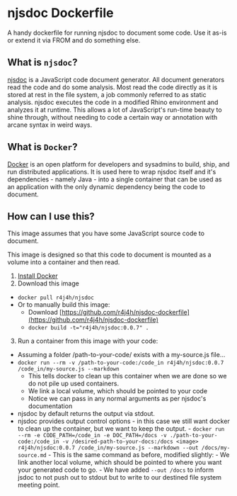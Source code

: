 njsdoc Dockerfile
================

A handy dockerfile for running njsdoc to document some code. Use it as-is or extend it via FROM and do something else.


What is `njsdoc`?
-------------

[njsdoc](https://bitbucket.org/nexj/njsdoc) is a JavaScript code document generator. All document generators read the code and do some analysis. Most read
the code directly as it is stored at rest in the file system, a job commonly referred to as static analysis. njsdoc
executes the code in a modified Rhino environment and analyzes it at runtime. This allows a lot of JavaScript's
run-time beauty to shine through, without needing to code a certain way or annotation with arcane syntax in weird ways.


What is `Docker`?
-------------

[Docker](https://www.docker.com/) is an open platform for developers and sysadmins to build, ship, and run distributed applications.
It is used here to wrap njsdoc itself and it's dependencies - namely Java - into a single container that can be used as
an application with the only dynamic dependency being the code to document.

How can I use this?
-------------

This image assumes that you have some JavaScript source code to document.

This image is designed so that this code to document is mounted as a volume into a container and then read.

1. [Install Docker](https://docs.docker.com/installation/#installation)
2. Download this image
  - `docker pull r4j4h/njsdoc`
  - Or to manually build this image:
      - Download [https://github.com/r4j4h/njsdoc-dockerfile](https://github.com/r4j4h/njsdoc-dockerfile)
      - `docker build -t="r4j4h/njsdoc:0.0.7" .`
3. Run a container from this image with your code:
  - Assuming a folder /path-to-your-code/ exists with a my-source.js file...
  - `docker run --rm -v /path-to-your-code:/code_in r4j4h/njsdoc:0.0.7 /code_in/my-source.js --markdown`
      - This tells docker to clean up this container when we are done so we do not pile up used containers.
      - We link a local volume, which should be pointed to your code
      - Notice we can pass in any normal arguments as per njsdoc's documentation
  - njsdoc by default returns the output via stdout.
  - njsdoc provides output control options - in this case we still want docker to clean up the container, but we want
  to keep the output.
        - `docker run --rm -e CODE_PATH=/code_in -e DOC_PATH=/docs -v ./path-to-your-code:/code_in -v /desired-path-to-your-docs:/docs <image> r4j4h/njsdoc:0.0.7 /code_in/my-source.js --markdown --out /docs/my-source.md`
        - This is the same command as before, modified slightly:
          - We link another local volume, which should be pointed to where you want your generated code to go.
          - We have added `--out /docs` to inform jsdoc to not push out to stdout but to write to our destined file system
          meeting point.
